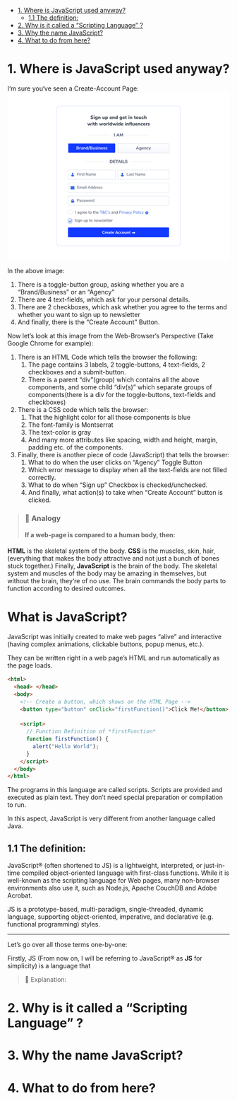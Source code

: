 - [1. Where is JavaScript used anyway?](#1-where-is-javascript-used-anyway)
  - [1.1 The definition:](#11-the-definition)
- [2. Why is it called a “Scripting Language” ?](#2-why-is-it-called-a-scripting-language-)
- [3. Why the name JavaScript?](#3-why-the-name-javascript)
- [4. What to do from here?](#4-what-to-do-from-here)

# 1. Where is JavaScript used anyway?

I‘m sure you‘ve seen a Create-Account Page: ![Login UI Page](./media/UI_1.jpg)

In the above image:

1. There is a toggle-button group, asking whether you are a “Brand/Business” or
   an “Agency”
2. There are 4 text-fields, which ask for your personal details.
3. There are 2 checkboxes, which ask whether you agree to the terms and whether
   you want to sign up to newsletter
4. And finally, there is the “Create Account” Button.

Now let’s look at this image from the Web-Browser‘s Perspective (Take Google
Chrome for example):

1. There is an HTML Code which tells the browser the following:
   1. The page contains 3 labels, 2 toggle-buttons, 4 text-fields, 2 checkboxes
      and a submit-button.
   2. There is a parent “div”(group) which contains all the above components,
      and some child “div(s)” which separate groups of components(there is a div
      for the toggle-buttons, text-fields and checkboxes)
2. There is a CSS code which tells the browser:
   1. That the highlight color for all those components is blue
   2. The font-family is Montserrat
   3. The text-color is gray
   4. And many more attributes like spacing, width and height, margin, padding
      etc. of the components.
3. Finally, there is another piece of code (JavaScript) that tells the browser:
   1. What to do when the user clicks on “Agency” Toggle Button
   2. Which error message to display when all the text-fields are not filled
      correctly.
   3. What to do when “Sign up” Checkbox is checked/unchecked.
   4. And finally, what action(s) to take when “Create Account” button is
      clicked.

> ### 🎐 Analogy
>
> #### If a web-page is compared to a human body, then:

**HTML** is the skeletal system of the body. **CSS** is the muscles, skin, hair,
(everything that makes the body attractive and not just a bunch of bones stuck
together.) Finally, **JavaScript** is the brain of the body. The skeletal system
and muscles of the body may be amazing in themselves, but without the brain,
they‘re of no use. The brain commands the body parts to function according to
desired outcomes.

# What is JavaScript?

JavaScript was initially created to make web pages “alive” and interactive
(having complex animations, clickable buttons, popup menus, etc.).

They can be written right in a web page’s HTML and run automatically as the page
loads.

```html
<html>
  <head> </head>
  <body>
    <!-- Create a button, which shows on the HTML Page -->
    <button type="button" onClick="firstFunction()">Click Me!</button>

    <script>
      // Function Definition of *firstFunction*
      function firstFunction() {
        alert("Hello World");
      }
    </script>
  </body>
</html>
```

The programs in this language are called scripts. Scripts are provided and
executed as plain text. They don’t need special preparation or compilation to
run.

In this aspect, JavaScript is very different from another language called Java.

## 1.1 The definition:

JavaScript® (often shortened to JS) is a lightweight, interpreted, or
just-in-time compiled object-oriented language with first-class functions. While
it is well-known as the scripting language for Web pages, many non-browser
environments also use it, such as Node.js, Apache CouchDB and Adobe Acrobat.

JS is a prototype-based, multi-paradigm, single-threaded, dynamic language,
supporting object-oriented, imperative, and declarative (e.g. functional
programming) styles.

---

Let’s go over all those terms one-by-one:

Firstly, JS (From now on, I will be referring to JavaScript® as **JS** for
simplicity) is a language that

> 🧩 Explanation:

# 2. Why is it called a “Scripting Language” ?

# 3. Why the name JavaScript?

# 4. What to do from here?
